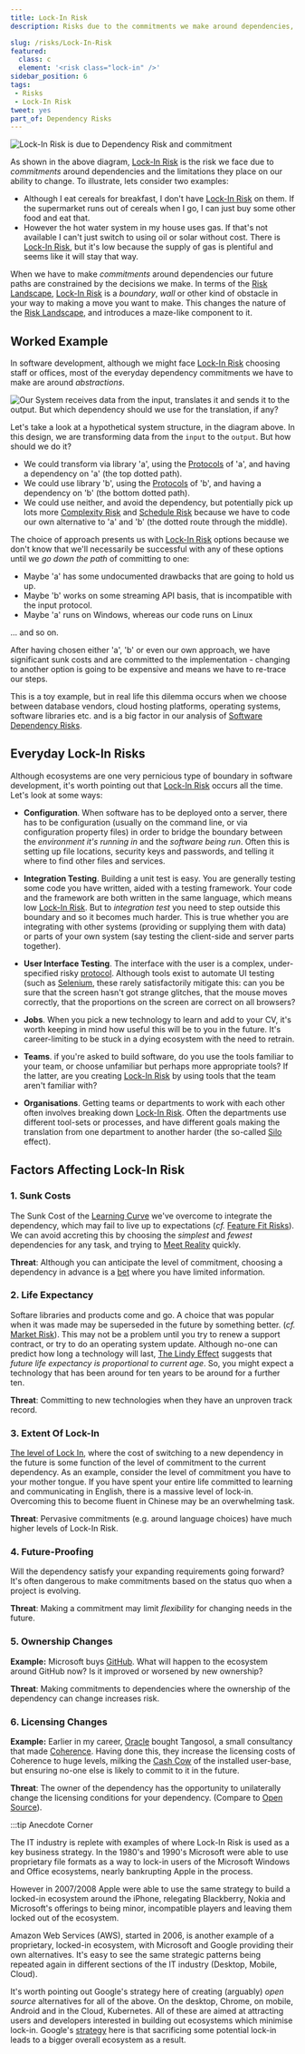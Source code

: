 ```yaml
---
title: Lock-In Risk
description: Risks due to the commitments we make around dependencies, and the limitations they place on our ability to change.

slug: /risks/Lock-In-Risk
featured: 
  class: c
  element: '<risk class="lock-in" />'
sidebar_position: 6
tags:
 - Risks
 - Lock-In Risk
tweet: yes
part_of: Dependency Risks
---
```


<RiskIntro fm={frontMatter} />

![Lock-In Risk is due to Dependency Risk and commitment](/img/generated/risks/posters/lock-in-risk.svg)

As shown in the above diagram, [Lock-In Risk](/tags/Lock-In-Risk) is the risk we face due to _commitments_ around dependencies and the limitations they place on our ability to change.  To illustrate, lets consider two examples:
 
- Although I eat cereals for breakfast, I don't have [Lock-In Risk](/tags/Lock-In-Risk) on them.  If the supermarket runs out of cereals when I go, I can just buy some other food and eat that.
- However the hot water system in my house uses gas.  If that's not available I can't just switch to using oil or solar without cost.  There is [Lock-In Risk](/tags/Lock-In-Risk), but it's low because the supply of gas is plentiful and seems like it will stay that way.

When we have to make _commitments_ around dependencies our future paths are constrained by the decisions we make. In terms of the [Risk Landscape](/risks/Risk-Landscape), [Lock-In Risk](/tags/Lock-In-Risk) is a _boundary_, _wall_ or other kind of obstacle in your way to making a move you want to make.  This changes the nature of the [Risk Landscape](/tags/Risk-Landscape), and introduces a maze-like component to it. 

## Worked Example

In software development, although we might face [Lock-In Risk](/tags/Lock-In-Risk) choosing staff or offices, most of the everyday dependency commitments we have to make are around _abstractions_. 

![Our System receives data from the `input`, translates it and sends it to the `output`.  But which dependency should we use for the translation, if any?](/img/generated/risks/boundary/choices.svg)

Let's take a look at a hypothetical system structure, in the diagram above.  In this design, we are transforming data from the `input` to the `output`.  But how should we do it?

 - We could transform via library 'a', using the [Protocols](/tags/Protocol-Risk) of 'a', and having a dependency on 'a' (the top dotted path).
 - We could use library 'b', using the [Protocols](/tags/Protocol-Risk) of 'b', and having a dependency on 'b' (the bottom dotted path).
 - We could use neither, and avoid the dependency, but potentially pick up lots more [Complexity Risk](/tags/Complexity-Risk) and [Schedule Risk](/tags/Schedule-Risk) because we have to code our own alternative to 'a' and 'b' (the dotted route through the middle).

The choice of approach presents us with [Lock-In Risk](/tags/Lock-In-Risk) options because we don't know that we'll necessarily be successful with any of these options until we _go down the path_ of committing to one:

 - Maybe 'a' has some undocumented drawbacks that are going to hold us up.
 - Maybe 'b' works on some streaming API basis, that is incompatible with the input protocol.
 - Maybe 'a' runs on Windows, whereas our code runs on Linux
 
... and so on.

After having chosen either 'a', 'b' or even our own approach, we have significant sunk costs and are committed to the implementation - changing to another option is going to be expensive and means we have to re-trace our steps.

This is a toy example, but in real life this dilemma occurs when we choose between database vendors, cloud hosting platforms, operating systems, software libraries etc. and is a big factor in our analysis of [Software Dependency Risks](/tags/Software-Dependency-Risk).

## Everyday Lock-In Risks

Although ecosystems are one very pernicious type of boundary in software development, it's worth pointing out that [Lock-In Risk](/tags/Lock-In-Risk) occurs all the time.  Let's look at some ways:

- **Configuration**.  When software has to be deployed onto a server, there has to be configuration (usually on the command line, or via configuration property files) in order to bridge the boundary between the _environment it's running in_ and the _software being run_.  Often this is setting up file locations, security keys and passwords, and telling it where to find other files and services.  

- **Integration Testing**.  Building a unit test is easy.  You are generally testing some code you have written, aided with a testing framework.  Your code and the framework are both written in the same language, which means low [Lock-In Risk](/tags/Lock-In-Risk).  But to _integration test_ you need to step outside this boundary and so it becomes much harder.  This is true whether you are integrating with other systems (providing or supplying them with data) or parts of your own system (say testing the client-side and server parts together).  

- **User Interface Testing**.  The interface with the user is a complex, under-specified risky [protocol](/tags/Protocol-Risk).  Although tools exist to automate UI testing (such as [Selenium](https://en.wikipedia.org/wiki/Selenium_(software)), these rarely satisfactorily mitigate this:  can you be sure that the screen hasn't got strange glitches, that the mouse moves correctly, that the proportions on the screen are correct on all browsers?  

- **Jobs**.  When you pick a new technology to learn and add to your CV, it's worth keeping in mind how useful this will be to you in the future.   It's career-limiting to be stuck in a dying ecosystem with the need to retrain.

- **Teams**.  if you're asked to build software, do you use the tools familiar to your team, or choose unfamiliar but perhaps more appropriate tools?   If the latter, are you creating [Lock-In Risk](/tags/Lock-In-Risk) by using tools that the team aren't familiar with?

- **Organisations**. Getting teams or departments to work with each other often involves breaking down [Lock-In Risk](/tags/Lock-In-Risk).  Often the departments use different tool-sets or processes, and have different goals making the translation from one department to another harder (the so-called [Silo](https://en.wikipedia.org/wiki/Information_silo) effect). 



## Factors Affecting Lock-In Risk
 
### 1. Sunk Costs

The Sunk Cost of the [Learning Curve](/tags/Learning-Curve-Risk) we've overcome to integrate the dependency, which may fail to live up to expectations (_cf._ [Feature Fit Risks](/tags/Feature-Fit-Risk)).   We can avoid accreting this by choosing the _simplest_ and _fewest_ dependencies for any task, and trying to [Meet Reality](/thinking/Meeting-Reality) quickly.

**Threat**: Although you can anticipate the level of commitment, choosing a dependency in advance is a [bet](/tags/Bet) where you have limited information.

### 2. Life Expectancy

Softare libraries and products come and go.  A choice that was popular when it was made may be superseded in the future by something better.  (_cf._ [Market Risk](/tags/Market-Risk)).  This may not be a problem until you try to renew a support contract, or try to do an operating system update. Although no-one can predict how long a technology will last, [The Lindy Effect](https://en.wikipedia.org/wiki/Lindy_effect) suggests that _future life expectancy is proportional to current age_.  So, you might expect a technology that has been around for ten years to be around for a further ten.

**Threat**: Committing to new technologies when they have an unproven track record.

### 3. Extent Of Lock-In

[The level of Lock In](Ecosystems), where the cost of switching to a new dependency in the future is some function of the level of commitment to the current dependency.  As an example, consider the level of commitment you have to your mother tongue.  If you have spent your entire life committed to learning and communicating in English, there is a massive level of lock-in.  Overcoming this to become fluent in Chinese may be an overwhelming task.

**Threat**: Pervasive commitments (e.g. around language choices) have much higher levels of Lock-In Risk.

### 4. Future-Proofing

Will the dependency satisfy your expanding requirements going forward? It's often dangerous to make commitments based on the status quo when a project is evolving.

**Threat**: Making a commitment may limit _flexibility_ for changing needs in the future.

### 5. Ownership Changes

**Example:** Microsoft buys [GitHub](https://en.wikipedia.org/wiki/GitHub).  What will happen to the ecosystem around GitHub now?  Is it improved or worsened by new ownership?

**Threat**: Making commitments to dependencies where the ownership of the dependency can change increases risk.

### 6. Licensing Changes

**Example:**  Earlier in my career, [Oracle](https://oracle.com) bought Tangosol, a small consultancy that made [Coherence](https://en.wikipedia.org/wiki/Oracle_Coherence).   Having done this, they increase the licensing costs of Coherence to huge levels, milking the [Cash Cow](https://en.wikipedia.org/wiki/Cash_cow) of the installed user-base, but ensuring no-one else is likely to commit to it in the future.

**Threat**: The owner of the dependency has the opportunity to unilaterally change the licensing conditions for your dependency.  (Compare to [Open Source](../Software-Dependency-Risk)).
  
:::tip Anecdote Corner

The IT industry is replete with examples of where Lock-In Risk is used as a key business strategy.  In the 1980's and 1990's Microsoft were able to use proprietary file formats as a way to lock-in users of the Microsoft Windows and Office ecosystems, nearly bankrupting Apple in the process.  

However in 2007/2008 Apple were able to use the same strategy to build a locked-in ecosystem around the iPhone, relegating Blackberry, Nokia and Microsoft's offerings to being minor, incompatible players and leaving them locked out of the ecosystem.

Amazon Web Services (AWS), started in 2006, is another example of a proprietary, locked-in ecosystem, with Microsoft and Google providing their own alternatives. It's easy to see the same strategic patterns being repeated again in different sections of the IT industry (Desktop, Mobile, Cloud).     

It's worth pointing out Google's strategy here of creating (arguably) _open source_ alternatives for all of the above.  On the desktop, Chrome, on mobile, Android and in the Cloud, Kubernetes.  All of these are aimed at attracting users and developers interested in building out ecosystems which minimise lock-in.  Google's [strategy](https://opensource.google/documentation/reference/why/) here is that sacrificing some potential lock-in leads to a bigger overall ecosystem as a result.     